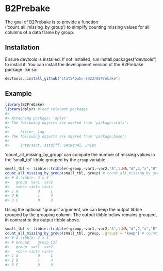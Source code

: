 
<!-- README.md is generated from README.Rmd. Please edit that file -->

# B2Prebake

<!-- badges: start -->
<!-- badges: end -->

The goal of B2Prebake is to provide a function
(‘count_all_missing_by_group’) to simplify counting missing values for
all columns of a data frame by group.

## Installation

Ensure devtools is installed. If not installed, run
install.packages(“devtools”) to install it. You can install the
development version of the B2Prebake package like so:

``` r
devtools::install_github("stat545ubc-2023/B2Prebake")
```

## Example

``` r
library(B2Prebake)
library(dplyr) #load relevant packages
#> 
#> Attaching package: 'dplyr'
#> The following objects are masked from 'package:stats':
#> 
#>     filter, lag
#> The following objects are masked from 'package:base':
#> 
#>     intersect, setdiff, setequal, union
```

‘count_all_missing_by_group’ can compute the number of missing values in
the ‘small_tbl’ tibble grouped by the `group` variable.

``` r
small_tbl <- tibble::tribble(~group,~var1,~var2,"A",1,NA,"A",2,"x","B",NA,"y","C",3,"z") # make example tibble
count_all_missing_by_group(small_tbl, group) # count_all_missing_by_group use example
#> # A tibble: 3 × 3
#>   group  var1  var2
#>   <chr> <int> <int>
#> 1 A         0     1
#> 2 B         1     0
#> 3 C         0     0
```

Using the optional ‘.groups’ argument, we can keep the output tibble
grouped by the grouping column. The output tibble below remains grouped,
in contrast to the output tibble above.

``` r
small_tbl <- tibble::tribble(~group,~var1,~var2,"A",1,NA,"A",2,"x","B",NA,"y","C",3,"z") # make example tibble
count_all_missing_by_group(small_tbl, group, .groups = "keep") # count_all_missing_by_group with groups retained
#> # A tibble: 3 × 3
#> # Groups:   group [3]
#>   group  var1  var2
#>   <chr> <int> <int>
#> 1 A         0     1
#> 2 B         1     0
#> 3 C         0     0
```
